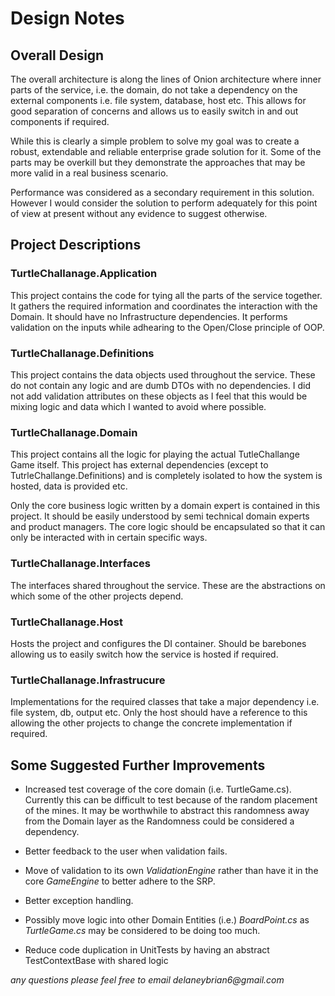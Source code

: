 # Design Notes
 
## Overall Design
The overall architecture is along the lines of Onion architecture where inner parts of the service, i.e. the domain, do not take a dependency on the external components i.e. file system, database, host etc. This allows for good separation of concerns and allows us to easily switch in and out components if required. 
 
While this is clearly a simple problem to solve my goal was to create a robust, extendable and reliable enterprise grade solution for it. Some of the parts may be overkill but they demonstrate the approaches that may be more valid in a real business scenario. 
 
Performance was considered as a secondary requirement in this solution. However I would consider the solution to perform adequately for this point of view at present without any evidence to suggest otherwise. 
 
## Project Descriptions 
 
### TurtleChallanage.Application
This project contains the code for tying all the parts of the service together. It gathers the required information and coordinates the interaction with the Domain. It should have no Infrastructure dependencies. It performs validation on the inputs while adhearing to the Open/Close principle of OOP.
 
### TurtleChallanage.Definitions
This project contains the data objects used throughout the service. These do not contain any logic and are dumb DTOs with no dependencies. I did not add validation attributes on these objects as I feel that this would be mixing logic and data which I wanted to avoid where possible.
 
### TurtleChallanage.Domain
This project contains all the logic for playing the actual TutleChallange Game itself. This project has external dependencies (except to TutrleChallange.Definitions) and is completely isolated to how the system is hosted, data is provided etc. 
 
Only the core business logic written by a domain expert is contained in this project. It should be easily understood by semi technical domain experts and product managers. The core logic should be encapsulated so that it can only be interacted with in certain specific ways. 
 
### TurtleChallanage.Interfaces
The interfaces shared throughout the service. These are the abstractions on which some of the other projects depend. 
 
### TurtleChallanage.Host
Hosts the project and configures the DI container. Should be barebones allowing us to easily switch how the service is hosted if required.
 
### TurtleChallanage.Infrastrucure
Implementations for the required classes that take a major dependency i.e. file system, db, output etc. Only the host should have a reference to this allowing the other projects to change the concrete implementation if required.
 
## Some Suggested Further Improvements
 
* Increased test coverage of the core domain (i.e. TurtleGame.cs). Currently this can be difficult to test because of the random placement of the mines. It may be worthwhile to abstract this randomness away from the Domain layer as the Randomness could be considered a dependency. 
 
* Better feedback to the user when validation fails. 
 
* Move of validation to its own _ValidationEngine_ rather than have it in the core _GameEngine_ to better adhere to the SRP.
 
* Better exception handling.
 
* Possibly move logic into other Domain Entities (i.e.) _BoardPoint.cs_ as _TurtleGame.cs_ may be considered to be doing too much.
 
* Reduce code duplication in UnitTests by having an abstract TestContextBase with shared logic
 
_any questions please feel free to email delaneybrian6@gmail.com_
 

